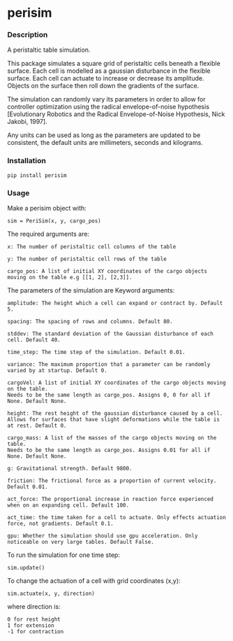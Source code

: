 # perisim
### Description
A peristaltic table simulation.

This package simulates a square grid of peristaltic cells beneath a flexible surface. 
Each cell is modelled as a gaussian disturbance in the flexible surface. Each cell can actuate to increase or decrease its amplitude. 
Objects on the surface then roll down the gradients of the surface.

The simulation can randomly vary its parameters in order to allow for controller optimization using the radical envelope-of-noise hypothesis 
[Evolutionary Robotics and the Radical Envelope-of-Noise Hypothesis, Nick Jakobi, 1997].

 Any units can be used as long as the parameters are updated to be consistent, the default units are millimeters, seconds and kilograms.

### Installation

`pip install perisim`

### Usage

Make a perisim object with:

```
sim = PeriSim(x, y, cargo_pos)
```

The required arguments are:

```
x: The number of peristaltic cell columns of the table

y: The number of peristaltic cell rows of the table

cargo_pos: A list of initial XY coordinates of the cargo objects moving on the table e.g [[1, 2], [2,3]].
```

The parameters of the simulation are Keyword arguments:
```
amplitude: The height which a cell can expand or contract by. Default 5.

spacing: The spacing of rows and columns. Default 80.
  
stddev: The standard deviation of the Gaussian disturbance of each cell. Default 40.

time_step: The time step of the simulation. Default 0.01.

variance: The maximum proportion that a parameter can be randomly varied by at startup. Default 0.

cargoVel: A list of initial XY coordinates of the cargo objects moving on the table. 
Needs to be the same length as cargo_pos. Assigns 0, 0 for all if None. Default None.

height: The rest height of the gaussian disturbance caused by a cell. Allows for surfaces that have slight deformations while the table is at rest. Default 0.

cargo_mass: A list of the masses of the cargo objects moving on the table. 
Needs to be the same length as cargo_pos. Assigns 0.01 for all if None. Default None.

g: Gravitational strength. Default 9800.

friction: The frictional force as a proportion of current velocity. Default 0.01.

act_force: The proportional increase in reaction force experienced when on an expanding cell. Default 100.

act_time: the time taken for a cell to actuate. Only effects actuation force, not gradients. Default 0.1.

gpu: Whether the simulation should use gpu acceleration. Only noticeable on very large tables. Default False.
```

To run the simulation for one time step:

```
sim.update()
```

To change the actuation of a cell with grid coordinates (x,y):
```
sim.actuate(x, y, direction)
```
where direction is:
```
0 for rest height
1 for extension
-1 for contraction
```
